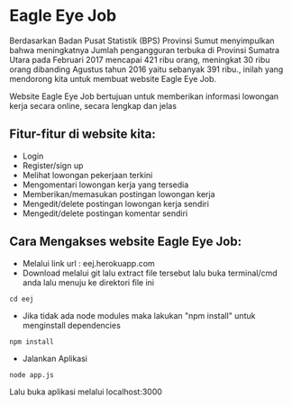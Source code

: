 # Eagle Eye Job
Berdasarkan Badan Pusat Statistik (BPS) Provinsi Sumut menyimpulkan bahwa meningkatnya Jumlah pengangguran terbuka di Provinsi Sumatra Utara pada Februari 2017 mencapai 421 ribu orang, meningkat 30 ribu orang dibanding Agustus tahun 2016 yaitu sebanyak 391 ribu., inilah yang mendorong kita untuk membuat website Eagle Eye Job.

Website Eagle Eye Job bertujuan untuk memberikan informasi lowongan kerja secara online, secara lengkap dan jelas

## Fitur-fitur di website kita:
-	Login
-	Register/sign up
-	Melihat lowongan pekerjaan terkini
-	Mengomentari lowongan kerja yang tersedia
-	Memberikan/memasukan postingan lowongan kerja
-	Mengedit/delete postingan lowongan kerja sendiri
-	Mengedit/delete postingan komentar sendiri

## Cara Mengakses website Eagle Eye Job:
- Melalui link url : eej.herokuapp.com
- Download melalui git lalu extract file tersebut lalu buka terminal/cmd anda lalu menuju ke direktori file ini

```
cd eej
```
- Jika tidak ada node modules maka lakukan "npm install" untuk menginstall dependencies

```
npm install 
```

- Jalankan Aplikasi 

```
node app.js
```
Lalu buka aplikasi melalui localhost:3000
